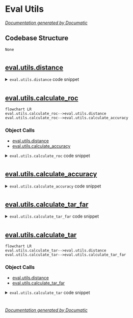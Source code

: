 # Eval Utils

[_Documentation generated by Documatic_](https://www.documatic.com)

<!---Documatic-section-Codebase Structure-start--->
## Codebase Structure

<!---Documatic-block-system_architecture-start--->
```mermaid
None
```
<!---Documatic-block-system_architecture-end--->

# #
<!---Documatic-section-Codebase Structure-end--->

<!---Documatic-section-eval.utils.distance-start--->
## [eval.utils.distance](3-eval_utils.md#eval.utils.distance)

<!---Documatic-section-distance-start--->
<!---Documatic-block-eval.utils.distance-start--->
<details>
	<summary><code>eval.utils.distance</code> code snippet</summary>

```python
def distance(embeddings1, embeddings2, distance_metric=0):
    if distance_metric == 0:
        embeddings1 = embeddings1 / np.linalg.norm(embeddings1, axis=1, keepdims=True)
        embeddings2 = embeddings2 / np.linalg.norm(embeddings2, axis=1, keepdims=True)
        diff = np.subtract(embeddings1, embeddings2)
        dist = np.sum(np.square(diff), 1)
    elif distance_metric == 1:
        dot = np.sum(np.multiply(embeddings1, embeddings2), axis=1)
        norm = np.linalg.norm(embeddings1, axis=1) * np.linalg.norm(embeddings2, axis=1)
        similarity = dot / norm
        dist = np.arccos(similarity) / math.pi
    else:
        raise 'Undefined distance metric %d' % distance_metric
    return dist
```
</details>
<!---Documatic-block-eval.utils.distance-end--->
<!---Documatic-section-distance-end--->

# #
<!---Documatic-section-eval.utils.distance-end--->

<!---Documatic-section-eval.utils.calculate_roc-start--->
## [eval.utils.calculate_roc](3-eval_utils.md#eval.utils.calculate_roc)

<!---Documatic-section-calculate_roc-start--->
```mermaid
flowchart LR
eval.utils.calculate_roc-->eval.utils.distance
eval.utils.calculate_roc-->eval.utils.calculate_accuracy
```

### Object Calls

* [eval.utils.distance](3-eval_utils.md#eval.utils.distance)
* [eval.utils.calculate_accuracy](3-eval_utils.md#eval.utils.calculate_accuracy)

<!---Documatic-block-eval.utils.calculate_roc-start--->
<details>
	<summary><code>eval.utils.calculate_roc</code> code snippet</summary>

```python
def calculate_roc(thresholds, embeddings1, embeddings2, actual_issame, distance_metric=0, nrof_folds=10):
    assert embeddings1.shape[0] == embeddings2.shape[0]
    assert embeddings1.shape[1] == embeddings2.shape[1]
    nrof_pairs = min(len(actual_issame), embeddings1.shape[0])
    nrof_thresholds = len(thresholds)
    k_fold = KFold(n_splits=nrof_folds, shuffle=False)
    tprs = np.zeros((nrof_folds, nrof_thresholds))
    fprs = np.zeros((nrof_folds, nrof_thresholds))
    accuracy = np.zeros(nrof_folds)
    dist = distance(embeddings1, embeddings2, distance_metric)
    indices = np.arange(nrof_pairs)
    for (fold_idx, (train_set, test_set)) in enumerate(k_fold.split(indices)):
        acc_train = np.zeros(nrof_thresholds)
        for (threshold_idx, threshold) in enumerate(thresholds):
            (_, _, acc_train[threshold_idx]) = calculate_accuracy(threshold, dist[train_set], actual_issame[train_set])
        best_threshold_index = np.argmax(acc_train)
        for (threshold_idx, threshold) in enumerate(thresholds):
            (tprs[fold_idx, threshold_idx], fprs[fold_idx, threshold_idx], _) = calculate_accuracy(threshold, dist[test_set], actual_issame[test_set])
        (_, _, accuracy[fold_idx]) = calculate_accuracy(thresholds[best_threshold_index], dist[test_set], actual_issame[test_set])
    tpr = np.mean(tprs, 0)
    fpr = np.mean(fprs, 0)
    return (tpr, fpr, accuracy)
```
</details>
<!---Documatic-block-eval.utils.calculate_roc-end--->
<!---Documatic-section-calculate_roc-end--->

# #
<!---Documatic-section-eval.utils.calculate_roc-end--->

<!---Documatic-section-eval.utils.calculate_accuracy-start--->
## [eval.utils.calculate_accuracy](3-eval_utils.md#eval.utils.calculate_accuracy)

<!---Documatic-section-calculate_accuracy-start--->
<!---Documatic-block-eval.utils.calculate_accuracy-start--->
<details>
	<summary><code>eval.utils.calculate_accuracy</code> code snippet</summary>

```python
def calculate_accuracy(threshold, dist, actual_issame):
    predict_issame = np.less(dist, threshold)
    tp = np.sum(np.logical_and(predict_issame, actual_issame))
    fp = np.sum(np.logical_and(predict_issame, np.logical_not(actual_issame)))
    tn = np.sum(np.logical_and(np.logical_not(predict_issame), np.logical_not(actual_issame)))
    fn = np.sum(np.logical_and(np.logical_not(predict_issame), actual_issame))
    tpr = 0 if tp + fn == 0 else float(tp) / float(tp + fn)
    fpr = 0 if fp + tn == 0 else float(fp) / float(fp + tn)
    acc = float(tp + tn) / dist.size
    return (tpr, fpr, acc)
```
</details>
<!---Documatic-block-eval.utils.calculate_accuracy-end--->
<!---Documatic-section-calculate_accuracy-end--->

# #
<!---Documatic-section-eval.utils.calculate_accuracy-end--->

<!---Documatic-section-eval.utils.calculate_tar_far-start--->
## [eval.utils.calculate_tar_far](3-eval_utils.md#eval.utils.calculate_tar_far)

<!---Documatic-section-calculate_tar_far-start--->
<!---Documatic-block-eval.utils.calculate_tar_far-start--->
<details>
	<summary><code>eval.utils.calculate_tar_far</code> code snippet</summary>

```python
def calculate_tar_far(threshold, dist, actual_issame):
    predict_issame = np.less(dist, threshold)
    true_accept = np.sum(np.logical_and(predict_issame, actual_issame))
    false_accept = np.sum(np.logical_and(predict_issame, np.logical_not(actual_issame)))
    n_same = np.sum(actual_issame)
    n_diff = np.sum(np.logical_not(actual_issame))
    tar = float(true_accept) / float(n_same)
    far = float(false_accept) / float(n_diff)
    return (tar, far)
```
</details>
<!---Documatic-block-eval.utils.calculate_tar_far-end--->
<!---Documatic-section-calculate_tar_far-end--->

# #
<!---Documatic-section-eval.utils.calculate_tar_far-end--->

<!---Documatic-section-eval.utils.calculate_tar-start--->
## [eval.utils.calculate_tar](3-eval_utils.md#eval.utils.calculate_tar)

<!---Documatic-section-calculate_tar-start--->
```mermaid
flowchart LR
eval.utils.calculate_tar-->eval.utils.distance
eval.utils.calculate_tar-->eval.utils.calculate_tar_far
```

### Object Calls

* [eval.utils.distance](3-eval_utils.md#eval.utils.distance)
* [eval.utils.calculate_tar_far](3-eval_utils.md#eval.utils.calculate_tar_far)

<!---Documatic-block-eval.utils.calculate_tar-start--->
<details>
	<summary><code>eval.utils.calculate_tar</code> code snippet</summary>

```python
def calculate_tar(thresholds, embeddings1, embeddings2, actual_issame, far_target, nrof_folds=10, distance_metric=0, subtract_mean=False):
    assert embeddings1.shape[0] == embeddings2.shape[0]
    assert embeddings1.shape[1] == embeddings2.shape[1]
    nrof_pairs = min(len(actual_issame), embeddings1.shape[0])
    nrof_thresholds = len(thresholds)
    k_fold = KFold(n_splits=nrof_folds, shuffle=False)
    tar = np.zeros(nrof_folds)
    far = np.zeros(nrof_folds)
    indices = np.arange(nrof_pairs)
    for (fold_idx, (train_set, test_set)) in enumerate(k_fold.split(indices)):
        if subtract_mean:
            mean = np.mean(np.concatenate([embeddings1[train_set], embeddings2[train_set]]), axis=0)
        else:
            mean = 0.0
        dist = distance(embeddings1 - mean, embeddings2 - mean, distance_metric)
        far_train = np.zeros(nrof_thresholds)
        for (threshold_idx, threshold) in enumerate(thresholds):
            (_, far_train[threshold_idx]) = calculate_tar_far(threshold, dist[train_set], actual_issame[train_set])
        if np.max(far_train) >= far_target:
            f = interpolate.interp1d(far_train, thresholds, kind='slinear')
            threshold = f(far_target)
        else:
            threshold = 0.0
        (tar[fold_idx], far[fold_idx]) = calculate_tar_far(threshold, dist[test_set], actual_issame[test_set])
    tar_mean = np.mean(tar)
    far_mean = np.mean(far)
    tar_std = np.std(tar)
    return (tar_mean, tar_std, far_mean)
```
</details>
<!---Documatic-block-eval.utils.calculate_tar-end--->
<!---Documatic-section-calculate_tar-end--->

# #
<!---Documatic-section-eval.utils.calculate_tar-end--->

[_Documentation generated by Documatic_](https://www.documatic.com)
